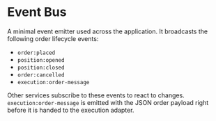 # Event Bus

A minimal event emitter used across the application. It broadcasts the following order lifecycle events:

- `order:placed`
- `position:opened`
- `position:closed`
- `order:cancelled`
- `execution:order-message`

Other services subscribe to these events to react to changes. `execution:order-message`
is emitted with the JSON order payload right before it is handed to the execution
adapter.
